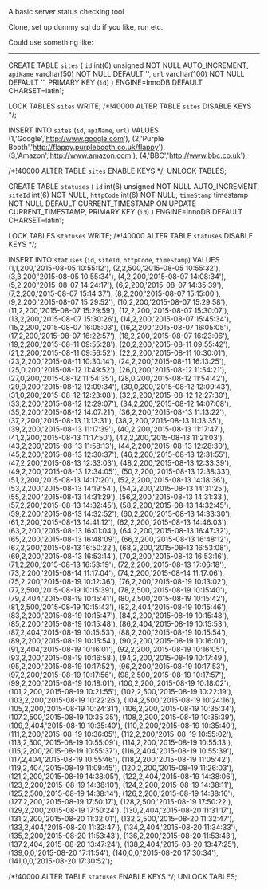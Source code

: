 A basic server status checking tool

Clone, set up dummy sql db if you like, run etc.


Could use something like:

*********


CREATE TABLE `sites` (
  `id` int(6) unsigned NOT NULL AUTO_INCREMENT,
  `apiName` varchar(50) NOT NULL DEFAULT '',
  `url` varchar(100) NOT NULL DEFAULT '',
  PRIMARY KEY (`id`)
) ENGINE=InnoDB DEFAULT CHARSET=latin1;

LOCK TABLES `sites` WRITE;
/*!40000 ALTER TABLE `sites` DISABLE KEYS */;

INSERT INTO `sites` (`id`, `apiName`, `url`)
VALUES
	(1,'Google','http://www.google.com'),
	(2,'Purple Booth','http://flappy.purplebooth.co.uk/flappy'),
	(3,'Amazon','http://www.amazon.com'),
	(4,'BBC','http://www.bbc.co.uk');

/*!40000 ALTER TABLE `sites` ENABLE KEYS */;
UNLOCK TABLES;


CREATE TABLE `statuses` (
  `id` int(6) unsigned NOT NULL AUTO_INCREMENT,
  `siteId` int(6) NOT NULL,
  `httpCode` int(6) NOT NULL,
  `timeStamp` timestamp NOT NULL DEFAULT CURRENT_TIMESTAMP ON UPDATE CURRENT_TIMESTAMP,
  PRIMARY KEY (`id`)
) ENGINE=InnoDB DEFAULT CHARSET=latin1;

LOCK TABLES `statuses` WRITE;
/*!40000 ALTER TABLE `statuses` DISABLE KEYS */;

INSERT INTO `statuses` (`id`, `siteId`, `httpCode`, `timeStamp`)
VALUES
	(1,1,200,'2015-08-05 10:55:12'),
	(2,2,500,'2015-08-05 10:55:32'),
	(3,3,200,'2015-08-05 10:55:34'),
	(4,2,200,'2015-08-07 14:08:34'),
	(5,2,200,'2015-08-07 14:24:17'),
	(6,2,200,'2015-08-07 14:35:39'),
	(7,2,200,'2015-08-07 15:14:37'),
	(8,2,200,'2015-08-07 15:15:00'),
	(9,2,200,'2015-08-07 15:29:52'),
	(10,2,200,'2015-08-07 15:29:58'),
	(11,2,200,'2015-08-07 15:29:59'),
	(12,2,200,'2015-08-07 15:30:07'),
	(13,2,200,'2015-08-07 15:30:26'),
	(14,2,200,'2015-08-07 15:45:34'),
	(15,2,200,'2015-08-07 16:05:03'),
	(16,2,200,'2015-08-07 16:05:05'),
	(17,2,200,'2015-08-07 16:22:57'),
	(18,2,200,'2015-08-07 16:23:06'),
	(19,2,200,'2015-08-11 09:55:28'),
	(20,2,200,'2015-08-11 09:55:42'),
	(21,2,200,'2015-08-11 09:56:52'),
	(22,2,200,'2015-08-11 10:30:01'),
	(23,2,200,'2015-08-11 10:30:14'),
	(24,2,200,'2015-08-11 16:13:25'),
	(25,0,200,'2015-08-12 11:49:52'),
	(26,0,200,'2015-08-12 11:54:21'),
	(27,0,200,'2015-08-12 11:54:35'),
	(28,0,200,'2015-08-12 11:54:42'),
	(29,0,200,'2015-08-12 12:09:34'),
	(30,0,200,'2015-08-12 12:09:43'),
	(31,0,200,'2015-08-12 12:23:08'),
	(32,2,200,'2015-08-12 12:27:30'),
	(33,2,200,'2015-08-12 12:29:07'),
	(34,2,200,'2015-08-12 14:07:08'),
	(35,2,200,'2015-08-12 14:07:21'),
	(36,2,200,'2015-08-13 11:13:22'),
	(37,2,200,'2015-08-13 11:13:31'),
	(38,2,200,'2015-08-13 11:13:35'),
	(39,2,200,'2015-08-13 11:17:39'),
	(40,2,200,'2015-08-13 11:17:47'),
	(41,2,200,'2015-08-13 11:17:50'),
	(42,2,200,'2015-08-13 11:21:03'),
	(43,2,200,'2015-08-13 11:58:13'),
	(44,2,200,'2015-08-13 12:28:30'),
	(45,2,200,'2015-08-13 12:30:37'),
	(46,2,200,'2015-08-13 12:31:55'),
	(47,2,200,'2015-08-13 12:33:03'),
	(48,2,200,'2015-08-13 12:33:39'),
	(49,2,200,'2015-08-13 12:34:05'),
	(50,2,200,'2015-08-13 12:38:33'),
	(51,2,200,'2015-08-13 14:17:20'),
	(52,2,200,'2015-08-13 14:18:36'),
	(53,2,200,'2015-08-13 14:19:54'),
	(54,2,200,'2015-08-13 14:31:25'),
	(55,2,200,'2015-08-13 14:31:29'),
	(56,2,200,'2015-08-13 14:31:33'),
	(57,2,200,'2015-08-13 14:32:45'),
	(58,2,200,'2015-08-13 14:32:45'),
	(59,2,200,'2015-08-13 14:32:52'),
	(60,2,200,'2015-08-13 14:33:30'),
	(61,2,200,'2015-08-13 14:41:12'),
	(62,2,200,'2015-08-13 14:46:03'),
	(63,2,200,'2015-08-13 16:01:04'),
	(64,2,200,'2015-08-13 16:47:32'),
	(65,2,200,'2015-08-13 16:48:09'),
	(66,2,200,'2015-08-13 16:48:12'),
	(67,2,200,'2015-08-13 16:50:22'),
	(68,2,200,'2015-08-13 16:53:08'),
	(69,2,200,'2015-08-13 16:53:14'),
	(70,2,200,'2015-08-13 16:53:16'),
	(71,2,200,'2015-08-13 16:53:19'),
	(72,2,200,'2015-08-13 17:06:18'),
	(73,2,200,'2015-08-14 11:17:04'),
	(74,2,200,'2015-08-14 11:17:06'),
	(75,2,200,'2015-08-19 10:12:36'),
	(76,2,200,'2015-08-19 10:13:02'),
	(77,2,500,'2015-08-19 10:15:39'),
	(78,2,500,'2015-08-19 10:15:40'),
	(79,2,404,'2015-08-19 10:15:41'),
	(80,2,500,'2015-08-19 10:15:42'),
	(81,2,500,'2015-08-19 10:15:43'),
	(82,2,404,'2015-08-19 10:15:46'),
	(83,2,200,'2015-08-19 10:15:47'),
	(84,2,200,'2015-08-19 10:15:48'),
	(85,2,200,'2015-08-19 10:15:48'),
	(86,2,404,'2015-08-19 10:15:53'),
	(87,2,404,'2015-08-19 10:15:53'),
	(88,2,200,'2015-08-19 10:15:54'),
	(89,2,200,'2015-08-19 10:15:54'),
	(90,2,200,'2015-08-19 10:16:01'),
	(91,2,404,'2015-08-19 10:16:01'),
	(92,2,200,'2015-08-19 10:16:05'),
	(93,2,200,'2015-08-19 10:16:58'),
	(94,2,200,'2015-08-19 10:17:49'),
	(95,2,200,'2015-08-19 10:17:52'),
	(96,2,200,'2015-08-19 10:17:53'),
	(97,2,200,'2015-08-19 10:17:56'),
	(98,2,500,'2015-08-19 10:17:57'),
	(99,2,200,'2015-08-19 10:18:01'),
	(100,2,200,'2015-08-19 10:18:02'),
	(101,2,200,'2015-08-19 10:21:55'),
	(102,2,500,'2015-08-19 10:22:19'),
	(103,2,200,'2015-08-19 10:22:26'),
	(104,2,500,'2015-08-19 10:24:16'),
	(105,2,200,'2015-08-19 10:24:31'),
	(106,2,200,'2015-08-19 10:35:34'),
	(107,2,500,'2015-08-19 10:35:35'),
	(108,2,200,'2015-08-19 10:35:39'),
	(109,2,404,'2015-08-19 10:35:40'),
	(110,2,200,'2015-08-19 10:35:40'),
	(111,2,200,'2015-08-19 10:36:05'),
	(112,2,200,'2015-08-19 10:55:02'),
	(113,2,500,'2015-08-19 10:55:09'),
	(114,2,200,'2015-08-19 10:55:13'),
	(115,2,200,'2015-08-19 10:55:37'),
	(116,2,404,'2015-08-19 10:55:39'),
	(117,2,404,'2015-08-19 10:55:46'),
	(118,2,200,'2015-08-19 11:05:42'),
	(119,2,404,'2015-08-19 11:09:45'),
	(120,2,200,'2015-08-19 11:26:03'),
	(121,2,200,'2015-08-19 14:38:05'),
	(122,2,404,'2015-08-19 14:38:06'),
	(123,2,200,'2015-08-19 14:38:10'),
	(124,2,200,'2015-08-19 14:38:11'),
	(125,2,500,'2015-08-19 14:38:14'),
	(126,2,200,'2015-08-19 14:38:16'),
	(127,2,200,'2015-08-19 17:50:17'),
	(128,2,500,'2015-08-19 17:50:22'),
	(129,2,200,'2015-08-19 17:50:24'),
	(130,2,404,'2015-08-20 11:31:17'),
	(131,2,200,'2015-08-20 11:32:01'),
	(132,2,500,'2015-08-20 11:32:47'),
	(133,2,404,'2015-08-20 11:32:47'),
	(134,2,404,'2015-08-20 11:34:33'),
	(135,2,200,'2015-08-20 11:53:43'),
	(136,2,200,'2015-08-20 11:53:43'),
	(137,2,404,'2015-08-20 13:47:24'),
	(138,2,404,'2015-08-20 13:47:25'),
	(139,0,0,'2015-08-20 17:11:54'),
	(140,0,0,'2015-08-20 17:30:34'),
	(141,0,0,'2015-08-20 17:30:52');

/*!40000 ALTER TABLE `statuses` ENABLE KEYS */;
UNLOCK TABLES;
